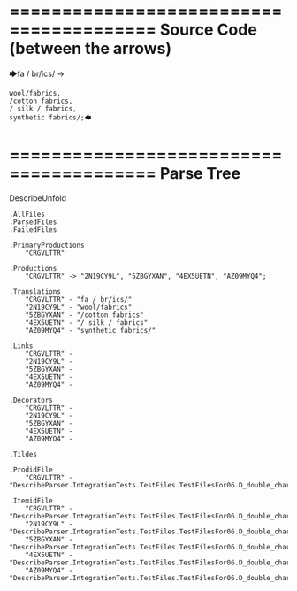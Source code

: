 ========================================
Source Code (between the arrows)
========================================

🡆fa / br/ics/ ->

    wool/fabrics,
    /cotton fabrics,
    / silk / fabrics,
    synthetic fabrics/;🡄

========================================
Parse Tree
========================================
DescribeUnfold

    .AllFiles
    .ParsedFiles
    .FailedFiles

    .PrimaryProductions
        "CRGVLTTR" 

    .Productions
        "CRGVLTTR" -> "2N19CY9L", "5ZBGYXAN", "4EX5UETN", "AZ09MYQ4";

    .Translations
        "CRGVLTTR" - "fa / br/ics/"
        "2N19CY9L" - "wool/fabrics"
        "5ZBGYXAN" - "/cotton fabrics"
        "4EX5UETN" - "/ silk / fabrics"
        "AZ09MYQ4" - "synthetic fabrics/"

    .Links
        "CRGVLTTR" - 
        "2N19CY9L" - 
        "5ZBGYXAN" - 
        "4EX5UETN" - 
        "AZ09MYQ4" - 

    .Decorators
        "CRGVLTTR" - 
        "2N19CY9L" - 
        "5ZBGYXAN" - 
        "4EX5UETN" - 
        "AZ09MYQ4" - 

    .Tildes

    .ProdidFile
        "CRGVLTTR" - "DescribeParser.IntegrationTests.TestFiles.TestFilesFor06.D_double_characters2.ds"

    .ItemidFile
        "CRGVLTTR" - "DescribeParser.IntegrationTests.TestFiles.TestFilesFor06.D_double_characters2.ds"
        "2N19CY9L" - "DescribeParser.IntegrationTests.TestFiles.TestFilesFor06.D_double_characters2.ds"
        "5ZBGYXAN" - "DescribeParser.IntegrationTests.TestFiles.TestFilesFor06.D_double_characters2.ds"
        "4EX5UETN" - "DescribeParser.IntegrationTests.TestFiles.TestFilesFor06.D_double_characters2.ds"
        "AZ09MYQ4" - "DescribeParser.IntegrationTests.TestFiles.TestFilesFor06.D_double_characters2.ds"

